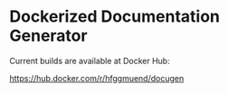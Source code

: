 # Dockerized Documentation Generator

Current builds are available at Docker Hub:

https://hub.docker.com/r/hfggmuend/docugen